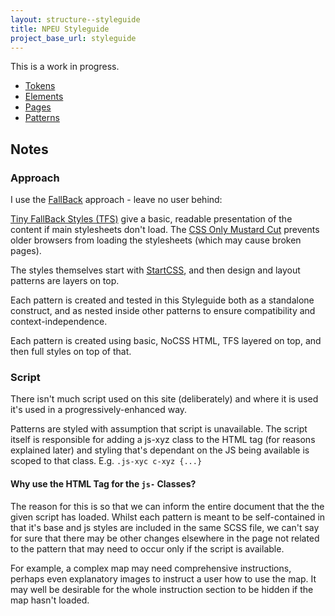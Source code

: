 ```yaml
---
layout: structure--styleguide
title: NPEU Styleguide
project_base_url: styleguide
---
```


This is a work in progress.

* [Tokens](tokens)
* [Elements](elements)
* [Pages](pages)
* [Patterns](patterns)


Notes
-----

### Approach

I use the [FallBack](https://github.com/Fall-Back/Patterns) approach - leave no user behind:

[Tiny FallBack Styles (TFS)](https://github.com/Fall-Back/Patterns/blob/master/Tiny%20FallBack%20Styles/README.md) give a basic, readable presentation of the content if main stylesheets don't load.
The [CSS Only Mustard Cut](https://github.com/Fall-Back/CSS-Mustard-Cut) prevents older browsers from loading the stylesheets (which may cause broken pages).

The styles themselves start with [StartCSS](https://github.com/Fall-Back/Start-CSS), and then design and layout patterns are layers on top.

Each pattern is created and tested in this Styleguide both as a standalone construct, and as nested inside other patterns to ensure compatibility and context-independence.

Each pattern is created using basic, NoCSS HTML, TFS layered on top, and then full styles on top of that.

### Script

There isn't much script used on this site (deliberately) and where it is used it's used in a progressively-enhanced way.

Patterns are styled with assumption that script is unavailable.
The script itself is responsible for adding a js-xyz class to the HTML tag (for reasons explained later) and styling that's dependant on the JS being available is scoped to that class.
E.g. `.js-xyc c-xyz {...}`

#### Why use the HTML Tag for the `js-` Classes?

The reason for this is so that we can inform the entire document that the the given script has loaded.
Whilst each pattern is meant to be self-contained in that it's base and js styles are included in the same SCSS file, we can't say for sure that there may be other changes elsewhere in the page not related to the pattern that may need to occur only if the script is available.

For example, a complex map may need comprehensive instructions, perhaps even explanatory images to instruct a user how to use the map.
It may well be desirable for the whole instruction section to be hidden if the map hasn't loaded.
